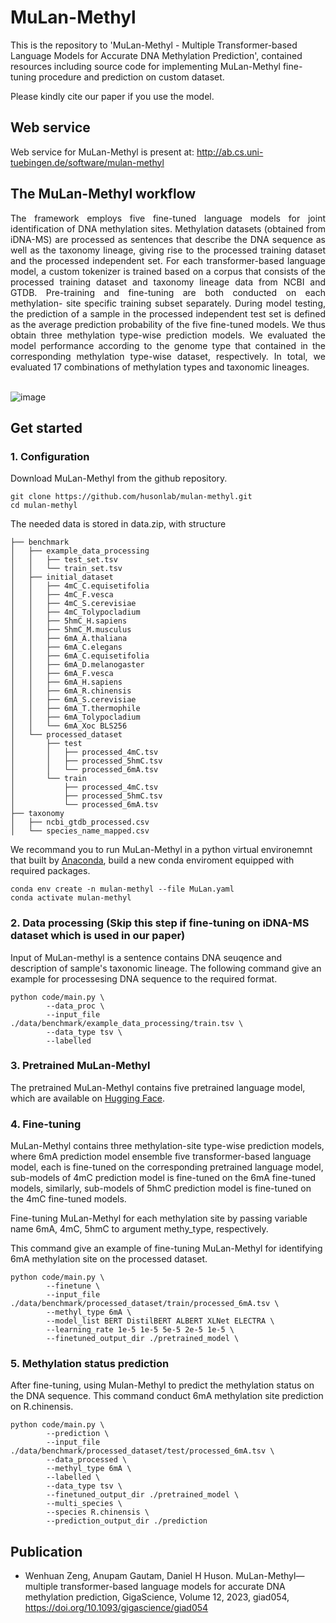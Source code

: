# MuLan-Methyl
This is the repository to 'MuLan-Methyl - Multiple Transformer-based Language Models for Accurate DNA Methylation Prediction', contained resources including source code for implementing MuLan-Methyl fine-tuning procedure and prediction on custom dataset.

Please kindly cite our paper if you use the model.


## Web service  

Web service for MuLan-Methyl is present at: http://ab.cs.uni-tuebingen.de/software/mulan-methyl 

## The MuLan-Methyl workflow

<div align="justify">The framework employs five fine-tuned language models for joint identification of DNA methylation sites. Methylation datasets (obtained from iDNA-MS) are processed as sentences that describe the DNA sequence as well as the taxonomy lineage, giving rise to the processed training dataset and the processed independent set. For each transformer-based language model, a custom tokenizer is trained based on a corpus that consists of the processed training dataset and taxonomy lineage data from NCBI and GTDB. Pre-training and fine-tuning are both conducted on each methylation- site specific training subset separately. During model testing, the prediction of a sample in the processed independent test set is defined as the average prediction probability of the five fine-tuned models. We thus obtain three methylation type-wise prediction models. We evaluated the model performance according to the genome type that contained in the corresponding methylation type-wise dataset, respectively. In total, we evaluated 17 combinations of methylation types and taxonomic lineages.</div> <br>


![image](img/MuLan-Methyl_workflow.jpg) 

## Get started

### 1. Configuration
Download MuLan-Methyl from the github repository.
    
    git clone https://github.com/husonlab/mulan-methyl.git
    cd mulan-methyl

The needed data is stored in data.zip, with structure
```
├── benchmark
│   ├── example_data_processing
│   │   ├── test_set.tsv
│   │   └── train_set.tsv
│   ├── initial_dataset
│   │   ├── 4mC_C.equisetifolia
│   │   ├── 4mC_F.vesca
│   │   ├── 4mC_S.cerevisiae
│   │   ├── 4mC_Tolypocladium
│   │   ├── 5hmC_H.sapiens
│   │   ├── 5hmC_M.musculus
│   │   ├── 6mA_A.thaliana
│   │   ├── 6mA_C.elegans
│   │   ├── 6mA_C.equisetifolia
│   │   ├── 6mA_D.melanogaster
│   │   ├── 6mA_F.vesca
│   │   ├── 6mA_H.sapiens
│   │   ├── 6mA_R.chinensis
│   │   ├── 6mA_S.cerevisiae
│   │   ├── 6mA_T.thermophile
│   │   ├── 6mA_Tolypocladium
│   │   └── 6mA_Xoc BLS256
│   └── processed_dataset
│       ├── test
│       │   ├── processed_4mC.tsv
│       │   ├── processed_5hmC.tsv
│       │   └── processed_6mA.tsv
│       └── train
│           ├── processed_4mC.tsv
│           ├── processed_5hmC.tsv
│           └── processed_6mA.tsv
├── taxonomy
│   ├── ncbi_gtdb_processed.csv
│   └── species_name_mapped.csv
```

We recommand you to run MuLan-Methyl in a python virtual environemnt that built by [Anaconda](https://docs.anaconda.com/free/anaconda/install/index.html), build a new conda enviroment equipped with required packages.

    conda env create -n mulan-methyl --file MuLan.yaml
    conda activate mulan-methyl


### 2. Data processing (Skip this step if fine-tuning on iDNA-MS dataset which is used in our paper)
Input of MuLan-methyl is a sentence contains DNA seuqence and description of sample's taxonomic lineage. The following command give an example for processesing DNA sequence to the required format.

    python code/main.py \
            --data_proc \
            --input_file ./data/benchmark/example_data_processing/train.tsv \
            --data_type tsv \
            --labelled

### 3. Pretrained MuLan-Methyl
The pretrained MuLan-Methyl contains five pretrained language model, which are available on [Hugging Face](https://huggingface.co/wenhuan).

### 4. Fine-tuning
MuLan-Methyl contains three methylation-site type-wise prediction models, where 6mA prediction model ensemble five transformer-based language model, each is fine-tuned on the corresponding pretrained language model, sub-models of 4mC prediction model is fine-tuned on the 6mA fine-tuned models, similarly, sub-models of 5hmC prediction model is fine-tuned on the 4mC fine-tuned models.

Fine-tuning MuLan-Methyl for each methylation site by passing variable name 6mA, 4mC, 5hmC to argument methy_type, respectively.

This command give an example of fine-tuning MuLan-Methyl for identifying 6mA methylation site on the processed dataset.

    python code/main.py \
            --finetune \
            --input_file ./data/benchmark/processed_dataset/train/processed_6mA.tsv \
            --methyl_type 6mA \
            --model_list BERT DistilBERT ALBERT XLNet ELECTRA \
            --learning_rate 1e-5 1e-5 5e-5 2e-5 1e-5 \
            --finetuned_output_dir ./pretrained_model \


### 5. Methylation status prediction
After fine-tuning, using Mulan-Methyl to predict the methylation status on the DNA sequence. This command conduct 6mA methylation site prediction on R.chinensis.

    python code/main.py \
            --prediction \
            --input_file ./data/benchmark/processed_dataset/test/processed_6mA.tsv \
            --data_processed \
            --methyl_type 6mA \
            --labelled \
            --data_type tsv \
            --finetuned_output_dir ./pretrained_model \
            --multi_species \
            --species R.chinensis \
            --prediction_output_dir ./prediction



## Publication 
- Wenhuan Zeng, Anupam Gautam, Daniel H Huson. MuLan-Methyl—multiple transformer-based language models for accurate DNA methylation prediction, GigaScience, Volume 12, 2023, giad054, https://doi.org/10.1093/gigascience/giad054

